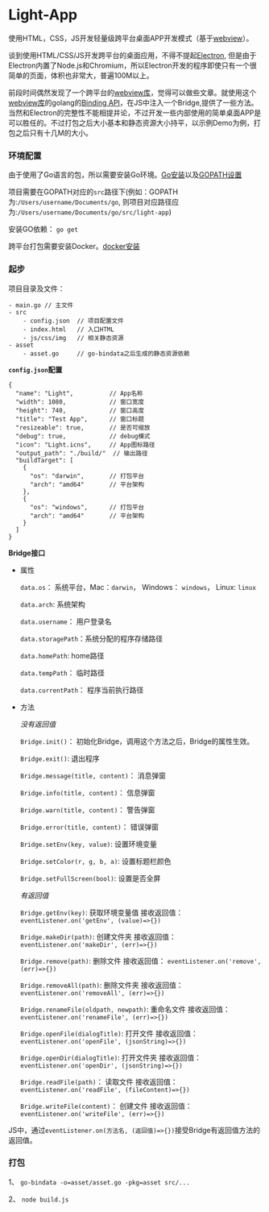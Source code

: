# Light-App

使用HTML，CSS，JS开发轻量级跨平台桌面APP开发模式（基于[webview](https://github.com/zserge/webview)）。

谈到使用HTML/CSS/JS开发跨平台的桌面应用，不得不提起[Electron](https://electronjs.org), 但是由于Electron内置了Node.js和Chromium，所以Electron开发的程序即使只有一个很简单的页面，体积也非常大，普遍100M以上。

前段时间偶然发现了一个跨平台的[webview库](https://github.com/zserge/webview)，觉得可以做些文章。就使用这个[webview库](https://github.com/zserge/webview)的golang的[Binding API](https://godoc.org/github.com/zserge/webview)，在JS中注入一个Bridge,提供了一些方法。当然和Electron的完整性不能相提并论，不过开发一些内部使用的简单桌面APP是可以胜任的。不过打包之后大小基本和静态资源大小持平，以示例Demo为例，打包之后只有十几M的大小。


### 环境配置

由于使用了Go语言的包，所以需要安装Go环境。[Go安装](https://github.com/astaxie/build-web-application-with-golang/blob/master/zh/01.1.md)以及[GOPATH设置](https://github.com/astaxie/build-web-application-with-golang/blob/master/zh/01.2.md)

项目需要在GOPATH对应的`src`路径下(例如：GOPATH为:`/Users/username/Documents/go`, 则项目对应路径应为:`/Users/username/Documents/go/src/light-app`)


安装GO依赖： `go get`

跨平台打包需要安装Docker。[docker安装](https://www.docker.com/products/docker-desktop)

### 起步

项目目录及文件：

```
- main.go // 主文件
- src
    - config.json  // 项目配置文件
    - index.html   // 入口HTML
    - js/css/img   // 相关静态资源
- asset
    - asset.go     // go-bindata之后生成的静态资源依赖    
```

**`config.json`配置**

```
{
  "name": "Light",          // App名称
  "width": 1080,            // 窗口宽度
  "height": 740,            // 窗口高度
  "title": "Test App",      // 窗口标题
  "resizeable": true,       // 是否可缩放
  "debug": true,            // debug模式
  "icon": "Light.icns",     // App图标路径
  "output_path": "./build/"  // 输出路径
  "buildTarget": [
    {
      "os": "darwin",       // 打包平台
      "arch": "amd64"       // 平台架构
    },
    {
      "os": "windows",      // 打包平台
      "arch": "amd64"       // 平台架构
    }
  ]
}
```

**Bridge接口**

- 属性
    
    `data.os`： 系统平台，Mac：`darwin`， Windows： `windows`， Linux: `linux`
    
    `data.arch`: 系统架构
    
    `data.username`： 用户登录名
    
    `data.storagePath`：系统分配的程序存储路径
    
    `data.homePath`: home路径
    
    `data.tempPath`： 临时路径
    
    `data.currentPath`： 程序当前执行路径

- 方法

    *没有返回值*
    
    `Bridge.init()`： 初始化Bridge，调用这个方法之后，Bridge的属性生效。
    
    `Bridge.exit()`:  退出程序
    
    `Bridge.message(title, content)`： 消息弹窗
    
    `Bridge.info(title, content)`： 信息弹窗
    
    `Bridge.warn(title, content)`： 警告弹窗
    
    `Bridge.error(title, content)`： 错误弹窗
    
    `Bridge.setEnv(key, value)`: 设置环境变量
    
    `Bridge.setColor(r, g, b, a)`: 设置标题栏颜色
    
    `Bridge.setFullScreen(bool)`: 设置是否全屏
    
    *有返回值*
    
    `Bridge.getEnv(key)`: 获取环境变量值
        接收返回值： `eventListener.on('getEnv', (value)=>{})`
        
    `Bridge.makeDir(path)`: 创建文件夹
        接收返回值： `eventListener.on('makeDir', (err)=>{})`
        
    `Bridge.remove(path)`: 删除文件
        接收返回值： `eventListener.on('remove', (err)=>{})`
        
    `Bridge.removeAll(path)`: 删除文件夹
        接收返回值： `eventListener.on('removeAll', (err)=>{})`
        
    `Bridge.renameFile(oldpath, newpath)`: 重命名文件
        接收返回值： `eventListener.on('renameFile', (err)=>{})`
        
    `Bridge.openFile(dialogTitle)`: 打开文件
        接收返回值： `eventListener.on('openFile', (jsonString)=>{})`

    `Bridge.openDir(dialogTitle)`: 打开文件夹
        接收返回值： `eventListener.on('openDir', (jsonString)=>{})` 
        
    `Bridge.readFile(path)`： 读取文件
        接收返回值： `eventListener.on('readFile', (fileContent)=>{})` 
        
    `Bridge.writeFile(content)`： 创建文件
        接收返回值： `eventListener.on('writeFile', (err)=>{})` 
    
JS中，通过`eventListener.on(方法名, (返回值)=>{})`接受Bridge有返回值方法的返回值。  

### 打包

1、 `go-bindata -o=asset/asset.go -pkg=asset src/...`

2、 `node build.js`
